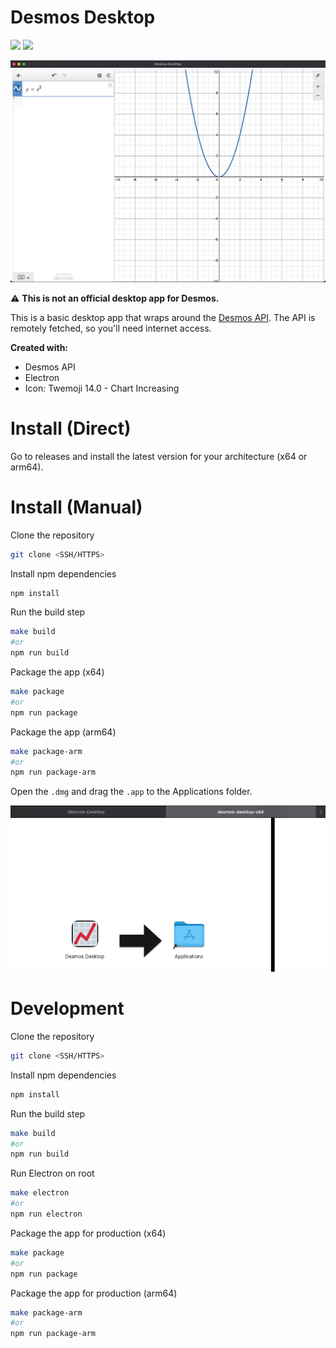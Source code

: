 # Desmos Desktop

![](https://img.shields.io/badge/Platforms-MacOS-lightgrey) ![](https://img.shields.io/badge/Architecture-x64%20%7C%20arm64-lightgrey)

![](img/example.png)

⚠️ **This is not an official desktop app for Desmos.**

This is a basic desktop app that wraps around the [Desmos API](https://www.desmos.com/api/v1.7/docs). The API is remotely fetched, so you'll need internet access.

**Created with:**

- Desmos API 
- Electron 
- Icon: Twemoji 14.0 - Chart Increasing 

# Install (Direct)

Go to releases and install the latest version for your architecture (x64 or arm64).

# Install (Manual)

Clone the repository 

```bash 
git clone <SSH/HTTPS>
```

Install npm dependencies 

```bash
npm install 
```

Run the build step

```bash
make build 
#or 
npm run build
```

Package the app (x64)

```bash
make package 
#or 
npm run package
```

Package the app (arm64)

```bash
make package-arm
#or 
npm run package-arm
```

Open the `.dmg` and drag the `.app` to the Applications folder.

![](img/dmg.png)

# Development

Clone the repository 

```bash 
git clone <SSH/HTTPS>
```

Install npm dependencies 

```bash
npm install 
```

Run the build step

```bash
make build 
#or 
npm run build
```

Run Electron on root

```bash
make electron
#or
npm run electron
```

Package the app for production (x64)

```bash
make package
#or
npm run package
```

Package the app for production (arm64)

```bash
make package-arm
#or 
npm run package-arm
```

